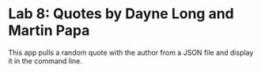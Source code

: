 # Lab 8: Quotes by Dayne Long and Martin Papa

This app pulls a random quote with the author from a JSON file and display it in the command line.